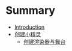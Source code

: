 # Summary

* [Introduction](README.md)
* [创建小精灵](chapter1.md)
  * [创建渲染器与舞台](chapter1/creating-the-renderer-and-stage.md)

